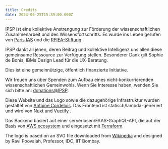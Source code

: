 ```yaml
---
title: Credits
date: 2024-06-25T15:39:00.000Z
---
```


IPSP ist eine kollektive Anstrengung zur Förderung der wissenschaftlichen Zusammenarbeit und des Wissensfortschritts. Es wurde ins Leben gerufen von [Paris IAS](https://www.paris-iea.fr) und die [RFIEA-Stiftung](http://rfiea.fr/en).

IPSP dankt all jenen, deren Beitrag und kollektive Intelligenz uns allen diese gemeinsame Ressource zur Verfügung stellen. Besonderer Dank gilt Sophie de Bonis, IBMs Design Lead für die UX-Beratung.

Dies ist eine gemeinnützige, öffentlich finanzierte Initiative.

Wir freuen uns über Spenden zum Aufbau eines nicht-konkurrierenden wissenschaftlichen Gemeinwohls. Wenn Sie Interesse haben, wenden Sie sich bitte an: [donations@IPSP](mailto:donations@IPSP).

Diese Website und das Logo sowie die dazugehörige Infrastruktur wurden gestaltet von [Antoine Cordelois](https://www.linkedin.com/in/antoine-cordelois/?locale=en_US). Das Frontend ist statisch/lambda-generiert und wird von [Nuxt](https://nuxtjs.org/) und [Vuetify](http://vuetifyjs.com) .

Das Backend basiert auf einer serverlosen/FAAS-GraphQL-API, die auf der Basis von [AWS ecosystem](https://aws.amazon.com/) und eingesetzt mit [Terraform](https://www.terraform.io/).

The logo is based on an SVG file downloaded from [Wikipedia](https://en.wikipedia.org/wiki/File:Heart-hand-shake.svg) and designed by Ravi Poovaiah, Professor, IDC, IIT Bombay.
